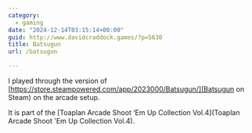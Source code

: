 ```yaml
---
category:
  - gaming
date: "2024-12-14T03:15:14+00:00"
guid: http://www.davidcraddock.games/?p=5630
title: Batsugun
url: /batsugun

---
```


I played through the version of [https://store.steampowered.com/app/2023000/Batsugun/](Batsugun on Steam) on the arcade setup.

It is part of the [Toaplan Arcade Shoot ‘Em Up Collection Vol.4](Toaplan Arcade Shoot 'Em Up Collection Vol.4).


